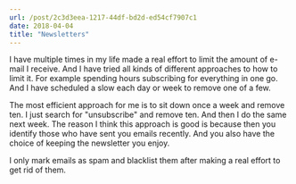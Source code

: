 ```yaml
---
url: /post/2c3d3eea-1217-44df-bd2d-ed54cf7907c1
date: 2018-04-04
title: "Newsletters"
---
```


I have multiple times in my life made a real effort to limit the amount of e-mail I receive. And I have tried all kinds of different approaches to how to limit it. For example spending hours subscribing for everything in one go. And I have scheduled a slow each day or week to remove one of a few. 

The most efficient approach for me is to sit down once a week and remove ten. I just search for "unsubscribe" and remove ten. And then I do the same next week. The reason I think this approach is good is because then you identify those who have sent you emails recently. And you also have the choice of keeping the newsletter you enjoy. 

I only mark emails as spam and blacklist them after making a real effort to get rid of them. 